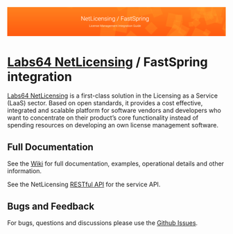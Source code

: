 <img src="https://github.com/Labs64/NetLicensing-FastSpring/blob/master/images/netlicensing-fastspring-stage.png">

# [Labs64 NetLicensing](http://netlicensing.io) / FastSpring integration

[Labs64 NetLicensing](http://netlicensing.io) is a first-class solution in the Licensing as a Service (LaaS) sector. Based on open standards, it provides a cost effective, integrated and scalable platform for software vendors and developers who want to concentrate on their product’s core functionality instead of spending resources on developing an own license management software.

## Full Documentation

See the [Wiki](https://github.com/Labs64/NetLicensing-FastSpring/wiki/) for full documentation, examples, operational details and other information.

See the NetLicensing [RESTful API](https://www.labs64.de/confluence/x/pwCo) for the service API.

## Bugs and Feedback

For bugs, questions and discussions please use the [Github Issues](https://github.com/Labs64/NetLicensing-FastSpring/issues).
